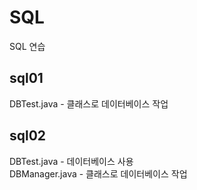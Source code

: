# SQL  
  SQL 연습  
  
## sql01  
  DBTest.java - 클래스로 데이터베이스 작업  
  
## sql02  
  DBTest.java - 데이터베이스 사용  
  DBManager.java - 클래스로 데이터베이스 작업  
